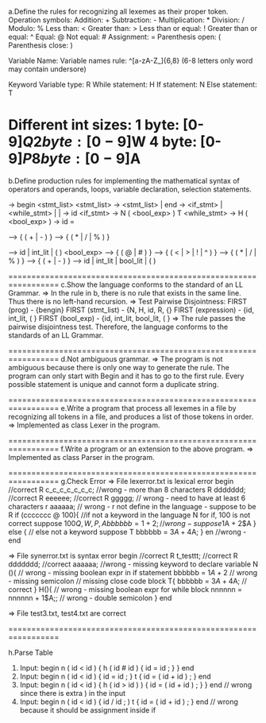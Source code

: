 a.Define the rules for recognizing all lexemes as their proper token.
Operation symbols:
Addition: +
Subtraction: -
Multiplication: *
Division: /
Modulo: %
Less than: <
Greater than: >
Less than or equal: !
Greater than or equal: ^
Equal: @
Not equal: #
Assignment: =
Parenthesis open: (
Parenthesis close: )

Variable Name: 
Variable names rule: ^[a-zA-Z_]{6,8} (6-8 letters only word may contain undersore)

Keyword
Variable type: R
While statement: H
If statement: N
Else statement: T

Different int sizes:
1 byte: [0-9]$Q
2 byte: [0-9]$W
4 byte: [0-9]$P
8 byte: [0-9]$A
=================================================================
b.Define production rules for implementing the mathematical syntax of operators and operands, loops, variable declaration, selection statements.

<prog> -> begin <stmt_list>
<stmt_list> -> <stmt> <stmt_list> | end
<stmt> -> <if_stmt> | <while_stmt> | <assignment> | <declare>
<declare> -> id
<if_stmt> -> N  (  <bool_exp>  )  <block>  T <block> 
<while_stmt> -> H  (  <bool_exp>  )  <block>
<assignment> -> id = <expression>

<term> —> <factor> { ( + | - ) <factor> }
<expression> —> <term> { (  *  | /  | % ) <term> }

<factor> —>   id  | int_lit  | ( <expression> )
<bool_exp> —> <bel> { ( @ | # ) <bel> }
<bel> —> <bexpr> { ( < | > | ! | ^ ) <bexpr> }
<bexpr> —> <bterm>  {  ( * | / | % ) <bterm> }
<bterm> —> <bfactor> { ( + | - ) <bfactor> }
<bfactor> —> id | int_lit | bool_lit | (  <bexpr> )

=================================================================
c.Show the language conforms to the standard of an LL Grammar.
=> In the rule in b, there is no rule that exists in the same line. Thus there is no left-hand recursion.
=> Test Pairwise Disjointness:
FIRST (prog) -  {bengin}
FIRST (stmt_list) - {N, H, id, R, {}
FIRST (expression) - {id, int_lit, ( }
FIRST (bool_exp) - {id, int_lit, bool_lit, ( }
=> The rule passes the pairwise disjointness test. Therefore, the language conforms to the standards of an LL Grammar.

=================================================================
d.Not ambiguous grammar.
=> The program is not ambiguous because there is only one way to generate the rule. The program can only start with Begin and it has to go to the first rule. Every possible statement is unique and cannot form a duplicate string.

=================================================================
e.Write a program that process all lexemes in a file by recognizing all tokens in a file, and produces a list of those tokens in order.
=> Implemented as class Lexer in the program.

=================================================================
f.Write a program or an extension to the above program.
=> Implemented as class Parser in the program.

=================================================================
g.Check Error
=> File lexerror.txt is lexical error
begin //correct
R c_c_c_c_c_c_c; //wrong - more than 8 characters
R ddddddd; //correct
R eeeeee; //correct
R ggggg; // wrong - need to have at least 6 characters
r aaaaaa; // wrong - r not define in the language - suppose to be R
if (ccccccc @ 100){ //if not a keyword in the language N for if, 100 is not correct suppose 100${Q,W,P,A}
  bbbbbb = 1 + 2; //wrong - suppose 1$A + 2$A
}
else { // else not a keyword suppose T
  bbbbbb = 3$A + 4$A;
}
en //wrong - end

=> File synerror.txt is syntax error
begin //correct
R t_testtt; //correct
R ddddddd; //correct
aaaaaa; //wrong - missing keyword to declare variable
N (){ // wrong - missing boolean expr in if statement
  bbbbbb = 1$A + 2$ // wrong - missing semicolon
 // missing close code block
T{
  bbbbbb = 3$A + 4$A; // correct
}
H(){ // wrong - missing boolean expr for while block
  nnnnnn = nnnnnn + 1$A;; // wrong - double semicolon
}
end

=> File test3.txt, test4.txt are correct

=================================================================

h.Parse Table
1. Input: begin n ( id < id ) { h ( id # id ) { id = id ; } } end
2. Input: begin n ( id < id ) { id = id ; } t { id = ( id + id ) ; } end
3. Input: begin n ( id < id ) { h ( id > id ) ) { id = ( id + id ) ; } } end // wrong since there is extra ) in the input
4. Input: begin n ( id < id ) { id / id ; ) t { id = ( id + id ) ; } end // wrong because it should be assignment inside if 

